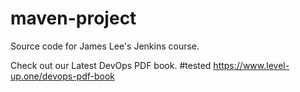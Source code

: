 # maven-project
Source code for James Lee's Jenkins course.

Check out our Latest DevOps PDF book.
#tested
https://www.level-up.one/devops-pdf-book
